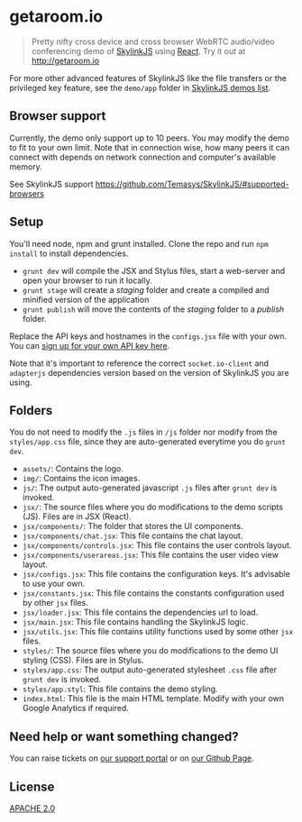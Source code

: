 getaroom.io
====

> Pretty nifty cross device and cross browser WebRTC audio/video conferencing demo of [SkylinkJS](http://github.com/Temasys/SkylinkJS) using [React](http://facebook.github.io/react/).
> Try it out at http://getaroom.io

For more other advanced features of SkylinkJS like the file transfers or the privileged key feature, see the `demo/app` folder in [SkylinkJS demos list](https://github.com/Temasys/SkylinkJS/tree/master/demo). 

Browser support
----
Currently, the demo only support up to 10 peers. You may modify the demo to fit to your own limit. Note that in connection wise, how many peers it can connect with depends on network connection and computer's available memory.

See SkylinkJS support https://github.com/Temasys/SkylinkJS/#supported-browsers


Setup
----

You'll need node, npm and grunt installed. Clone the repo and run `npm install` to install dependencies.

- `grunt dev` will compile the JSX and Stylus files, start a web-server and open your browser to run it locally.
- `grunt stage` will create a _staging_ folder and create a compiled and minified version of the application
- `grunt publish` will move the contents of the _staging_ folder to a _publish_ folder.

Replace the API keys and hostnames in the `configs.jsx` file with your own. You can [sign up for your own API key here](https://developer.temasys.com.sg).

Note that it's important to reference the correct `socket.io-client` and `adapterjs` dependencies version based on the version of SkylinkJS you are using.

Folders
----

You do not need to modify the `.js` files in `/js` folder nor modify from the `styles/app.css` file, since they are auto-generated everytime you do `grunt dev`. 

- `assets/`: Contains the logo.
- `img/`: Contains the icon images.
- `js/`: The output auto-generated javascript `.js` files after `grunt dev` is invoked.
- `jsx/`: The source files where you do modifications to the demo scripts (JS). Files are in JSX (React).
- `jsx/components/`: The folder that stores the UI components.
- `jsx/components/chat.jsx`: This file contains the chat layout.
- `jsx/components/controls.jsx`: This file contains the user controls layout.
- `jsx/components/userareas.jsx`: This file contains the user video view layout.
- `jsx/configs.jsx`: This file contains the configuration keys. It's advisable to use your own.
- `jsx/constants.jsx`: This file contains the constants configuration used by other `jsx` files.
- `jsx/loader.jsx`: This file contains the dependencies url to load.
- `jsx/main.jsx`: This file contains handling the SkylinkJS logic.
- `jsx/utils.jsx`: This file contains utility functions used by some other `jsx` files.
- `styles/`: The source files where you do modifications to the demo UI styling (CSS). Files are in Stylus.
- `styles/app.css`: The output auto-generated stylesheet `.css` file after `grunt dev` is invoked.
- `styles/app.styl`: This file contains the demo styling.
- `index.html`: This file is the main HTML template. Modify with your own Google Analytics if required.


Need help or want something changed?
----

You can raise tickets on [our support portal](http://support.temasys.com.sg) or on [our Github Page](https://developer.temasys.com.sg/support).


License
----

[APACHE 2.0](http://www.apache.org/licenses/LICENSE-2.0.html)



